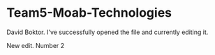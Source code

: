 # Team5-Moab-Technologies

David Boktor. I've successfully opened the file and currently editing it. 

New edit. Number 2
